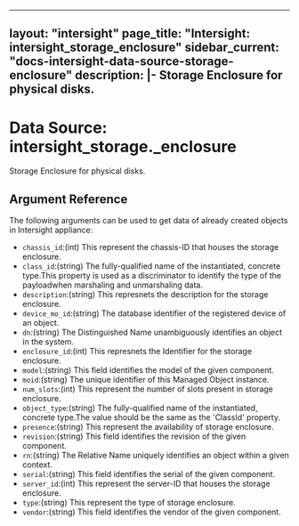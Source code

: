 
---
layout: "intersight"
page_title: "Intersight: intersight_storage_enclosure"
sidebar_current: "docs-intersight-data-source-storage-enclosure"
description: |-
Storage Enclosure for physical disks.
---

# Data Source: intersight_storage._enclosure
Storage Enclosure for physical disks.
## Argument Reference
The following arguments can be used to get data of already created objects in Intersight appliance:
* `chassis_id`:(int) This represent the chassis-ID that houses the storage enclosure. 
* `class_id`:(string) The fully-qualified name of the instantiated, concrete type.This property is used as a discriminator to identify the type of the payloadwhen marshaling and unmarshaling data. 
* `description`:(string) This represnets the description for the storage enclosure. 
* `device_mo_id`:(string) The database identifier of the registered device of an object. 
* `dn`:(string) The Distinguished Name unambiguously identifies an object in the system. 
* `enclosure_id`:(int) This represnets the Identifier for the storage enclosure. 
* `model`:(string) This field identifies the model of the given component. 
* `moid`:(string) The unique identifier of this Managed Object instance. 
* `num_slots`:(int) This represent the number of slots present in storage enclosure. 
* `object_type`:(string) The fully-qualified name of the instantiated, concrete type.The value should be the same as the 'ClassId' property. 
* `presence`:(string) This represent the availability of storage enclosure. 
* `revision`:(string) This field identifies the revision of the given component. 
* `rn`:(string) The Relative Name uniquely identifies an object within a given context. 
* `serial`:(string) This field identifies the serial of the given component. 
* `server_id`:(int) This represent the server-ID that houses the storage enclosure. 
* `type`:(string) This represent the type of storage enclosure. 
* `vendor`:(string) This field identifies the vendor of the given component. 
